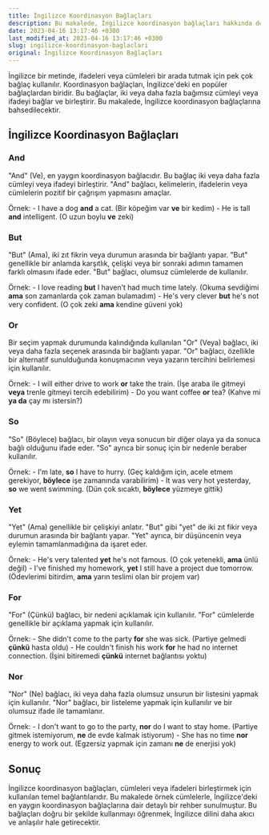 ```yaml
---
title: İngilizce Koordinasyon Bağlaçları
description: Bu makalede, İngilizce koordinasyon bağlaçları hakkında detaylı bir rehber sunulmaktadır.
date: 2023-04-16 13:17:46 +0300
last_modified_at: 2023-04-16 13:17:46 +0300
slug: ingilizce-koordinasyon-baglaclari
original: İngilizce Koordinasyon Bağlaçları
---
```

İngilizce bir metinde, ifadeleri veya cümleleri bir arada tutmak için pek çok bağlaç kullanılır. Koordinasyon bağlaçları, İngilizce'deki en popüler bağlaçlardan biridir. Bu bağlaçlar, iki veya daha fazla bağımsız cümleyi veya ifadeyi bağlar ve birleştirir. Bu makalede, İngilizce koordinasyon bağlaçlarına bahsedilecektir.

## İngilizce Koordinasyon Bağlaçları

### And

"And" (Ve), en yaygın koordinasyon bağlacıdır. Bu bağlaç iki veya daha fazla cümleyi veya ifadeyi birleştirir. "And" bağlacı, kelimelerin, ifadelerin veya cümlelerin pozitif bir çağrışım yapmasını amaçlar. 

Örnek:
- I have a dog **and** a cat. (Bir köpeğim var **ve** bir kedim)
- He is tall **and** intelligent. (O uzun boylu **ve** zeki)

### But

"But" (Ama), iki zıt fikrin veya durumun arasında bir bağlantı yapar. "But" genellikle bir anlamda karşıtlık, çelişki veya bir sonraki adımın tamamen farklı olmasını ifade eder. "But" bağlacı, olumsuz cümlelerde de kullanılır.

Örnek:
- I love reading **but** I haven’t had much time lately. (Okuma sevdiğimi **ama** son zamanlarda çok zaman bulamadım)
- He's very clever **but** he's not very confident. (O çok zeki **ama** kendine güveni yok)

### Or

Bir seçim yapmak durumunda kalındığında kullanılan "Or" (Veya) bağlacı, iki veya daha fazla seçenek arasında bir bağlantı yapar. "Or" bağlacı, özellikle bir alternatif sunulduğunda konuşmacının veya yazarın tercihini belirlemesi için kullanılır.

Örnek:
- I will either drive to work **or** take the train. (İşe araba ile gitmeyi **veya** trenle gitmeyi tercih edebilirim)
- Do you want coffee **or** tea? (Kahve mi **ya da** çay mı istersin?)

### So

"So" (Böylece) bağlacı, bir olayın veya sonucun bir diğer olaya ya da sonuca bağlı olduğunu ifade eder. "So" ayrıca bir sonuç için bir nedenle beraber kullanılır.

Örnek:
- I'm late, **so** I have to hurry. (Geç kaldığım için, acele etmem gerekiyor, **böylece** işe zamanında varabilirim)
- It was very hot yesterday, **so** we went swimming. (Dün çok sıcaktı, **böylece** yüzmeye gittik)

### Yet

"Yet" (Ama) genellikle bir çelişkiyi anlatır. "But" gibi "yet" de iki zıt fikir veya durumun arasında bir bağlantı yapar. "Yet" ayrıca, bir düşüncenin veya eylemin tamamlanmadığına da işaret eder.

Örnek:
- He's very talented **yet** he's not famous. (O çok yetenekli, **ama** ünlü değil)
- I've finished my homework, **yet** I still have a project due tomorrow. (Ödevlerimi bitirdim, **ama** yarın teslimi olan bir projem var)

### For

"For" (Çünkü) bağlacı, bir nedeni açıklamak için kullanılır. "For" cümlelerde genellikle bir açıklama yapmak için kullanılır.

Örnek:
- She didn't come to the party **for** she was sick. (Partiye gelmedi **çünkü** hasta oldu)
- He couldn't finish his work **for** he had no internet connection. (İşini bitiremedi **çünkü** internet bağlantısı yoktu)

### Nor

"Nor" (Ne) bağlacı, iki veya daha fazla olumsuz unsurun bir listesini yapmak için kullanılır. "Nor" bağlacı, bir listeleme yapmak için kullanılır ve bir olumsuz ifade ile tamamlanır.

Örnek:
- I don't want to go to the party, **nor** do I want to stay home. (Partiye gitmek istemiyorum, **ne** de evde kalmak istiyorum)
- She has no time **nor** energy to work out. (Egzersiz yapmak için zamanı **ne** de enerjisi yok)

## Sonuç

İngilizce koordinasyon bağlaçları, cümleleri veya ifadeleri birleştirmek için kullanılan temel bağlantılarıdır. Bu makalede örnek cümlelerle, İngilizce'deki en yaygın koordinasyon bağlaçlarına dair detaylı bir rehber sunulmuştur. Bu bağlaçları doğru bir şekilde kullanmayı öğrenmek, İngilizce dilini daha akıcı ve anlaşılır hale getirecektir.